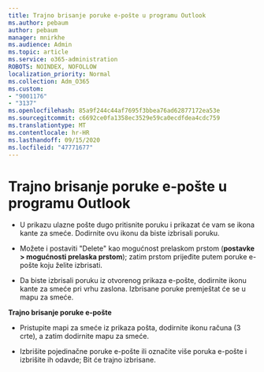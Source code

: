 ```yaml
---
title: Trajno brisanje poruke e-pošte u programu Outlook
ms.author: pebaum
author: pebaum
manager: mnirkhe
ms.audience: Admin
ms.topic: article
ms.service: o365-administration
ROBOTS: NOINDEX, NOFOLLOW
localization_priority: Normal
ms.collection: Adm_O365
ms.custom:
- "9001176"
- "3137"
ms.openlocfilehash: 85a9f244c44af7695f3bbea76ad62877172ea53e
ms.sourcegitcommit: c6692ce0fa1358ec3529e59ca0ecdfdea4cdc759
ms.translationtype: MT
ms.contentlocale: hr-HR
ms.lasthandoff: 09/15/2020
ms.locfileid: "47771677"
---
```

# <a name="permanently-delete-an-email-in-outlook"></a>Trajno brisanje poruke e-pošte u programu Outlook

- U prikazu ulazne pošte dugo pritisnite poruku i prikazat će vam se ikona kante za smeće. Dodirnite ovu ikonu da biste izbrisali poruku.

- Možete i postaviti "Delete" kao mogućnost prelaskom prstom (**postavke > mogućnosti prelaska prstom**); zatim prstom prijeđite putem poruke e-pošte koju želite izbrisati. 

- Da biste izbrisali poruku iz otvorenog prikaza e-pošte, dodirnite ikonu kante za smeće pri vrhu zaslona. Izbrisane poruke premještat će se u mapu za smeće. 

**Trajno brisanje poruke e-pošte**

- Pristupite mapi za smeće iz prikaza pošta, dodirnite ikonu računa (3 crte), a zatim dodirnite mapu za smeće.

- Izbrišite pojedinačne poruke e-pošte ili označite više poruka e-pošte i izbrišite ih odavde; Bit će trajno izbrisane.